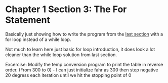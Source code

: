 Chapter 1 Section 3: The For Statement
===

Basically just showing how to write the program from the [last section](https://github.com/antonio-hickey/no-more-smooth-brain/blob/master/C/C_Book/chapter_1/section_2/temp_conversion.c) with a for loop instead of a while loop. 

Not much to learn here just basic for loop introduction, it does look a lot cleaner than the while loop solution from last section.

Excercise: Modify the temp conversion program to print the table in reverse order. (From 300 to 0)
    - I can just  initialize fahr as 300 then step negative 20 degress each iteration until we hit the stopping point of 0 
